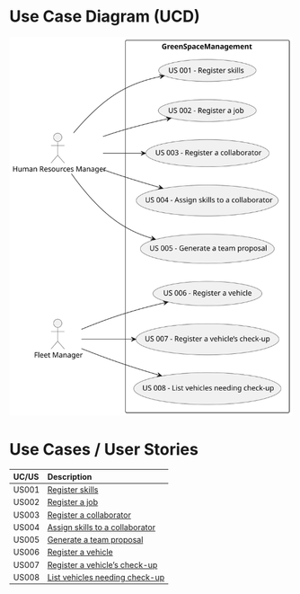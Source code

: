 # Use Case Diagram (UCD)

![Use Case Diagram](svg/use-case-diagram.svg)

# Use Cases / User Stories

| UC/US | Description                                              |                   
|:------|:---------------------------------------------------------|
| US001 | [Register skills](../../us001/Readme.md)                 |
| US002 | [Register a job](../../us002/Readme.md)                  |
| US003 | [Register a collaborator](../../us003/Readme.md)         |
| US004 | [Assign skills to a collaborator](../../us004/Readme.md) |
| US005 | [Generate a team proposal](../../us005/Readme.md)        |
| US006 | [Register a vehicle](../../us006_rui/Readme.md)          |
| US007 | [Register a vehicle’s check-up](../../us007/Readme.md)   |
| US008 | [List vehicles needing check-up](../../us008/Readme.md)  |
